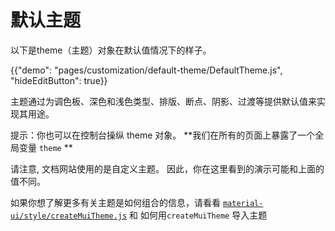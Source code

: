 # 默认主题

<p class="description">以下是theme（主题）对象在默认值情况下的样子。</p>

{{"demo": "pages/customization/default-theme/DefaultTheme.js", "hideEditButton": true}}

主题通过为调色板、深色和浅色类型、排版、断点、阴影、过渡等提供默认值来实现其用途。

提示：你也可以在控制台操纵 theme 对象。 **我们在所有的页面上暴露了一个全局变量 `theme` **

请注意, 文档网站使用的是自定义主题。 因此，你在这里看到的演示可能和上面的值不同。

如果你想了解更多有关主题是如何组合的信息，请看看 [`material-ui/style/createMuiTheme.js`](https://github.com/mui-org/material-ui/blob/v3.x/packages/material-ui/src/styles/createMuiTheme.js) 和 如何用`createMuiTheme` 导入主题